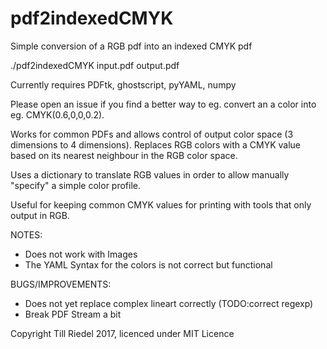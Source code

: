 # pdf2indexedCMYK
Simple conversion of a RGB pdf into an indexed CMYK pdf

  ./pdf2indexedCMYK input.pdf output.pdf

Currently requires PDFtk, ghostscript, pyYAML, numpy

Please open an issue if you find a better way to eg. convert an a color into eg. CMYK(0.6,0,0,0.2).

Works for common PDFs and allows control of output color space (3 dimensions to 4 dimensions). Replaces RGB colors with a CMYK value based on its nearest neighbour in the RGB color space.

Uses a dictionary to translate RGB values in order to allow manually "specify" a simple color profile.

Useful for keeping common CMYK values for printing with tools that only output in RGB.

NOTES:
* Does not work with Images
* The YAML Syntax for the colors is not correct but functional

BUGS/IMPROVEMENTS:
* Does not yet replace complex lineart correctly (TODO:correct regexp)
* Break PDF Stream a bit

Copyright Till Riedel 2017, licenced under MIT Licence
